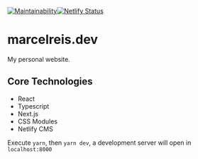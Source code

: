 [![Maintainability](https://api.codeclimate.com/v1/badges/23cab0a3a5939f7784d2/maintainability)](https://codeclimate.com/github/MarcelReis/marcelreis.dev/maintainability)[![Netlify Status](https://api.netlify.com/api/v1/badges/4c894bfc-a230-45d7-81c2-e3929d7481a2/deploy-status)](https://app.netlify.com/sites/marcelreis/deploys)

# marcelreis.dev

My personal website.

## Core Technologies
 - React
 - Typescript
 - Next.js
 - CSS Modules
 - Netlify CMS

Execute
`yarn`, then `yarn dev`, a development server will open in `localhost:8000`

